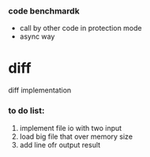 ### code benchmardk
- call by other code in protection mode
- async way


# diff
diff implementation


### to do list:
1. implement file io with two input
2. load big file that over memory size
3. add line ofr output result


